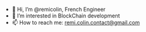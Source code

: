 - 👋 Hi, I’m @remicolin, French Engineer
- 👀 I’m interested in BlockChain development
- 📫 How to reach me: remi.colin.contact@gmail.com
